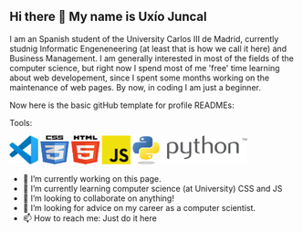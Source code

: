 ## Hi there 👋 My name is Uxío Juncal

I am an Spanish student of the University Carlos III de Madrid, currently studnig Informatic Engeneneering (at least that is how we call it here) and Business Management. I am generally interested in most of the fields of the computer science, but right now I spend most of me 'free' time learning about web developement, since I spent some months working on the maintenance of web pages. By now, in coding I am just a beginner.

Now here is the basic gitHub template for profile READMEs:

Tools:


<img src="./profileImages/vscode.png" width="50" height="50">  <img src="profileImages/CSS-3-01.png" width="50" height="50">  <img src="profileImages/HTML-5-01.png" width="50" height="50"> <img src="./profileImages/JavaScript-01.png" width="50" height="50"> <img src="./profileImages/Python-01.png" width="200" height="50">





- 🔭 I’m currently working on this page. 
- 🌱 I’m currently learning computer science (at University) CSS and JS
- 👯 I’m looking to collaborate on anything!
- 🤔 I’m looking for advice on my career as a computer scientist.
- 📫 How to reach me: Just do it here
